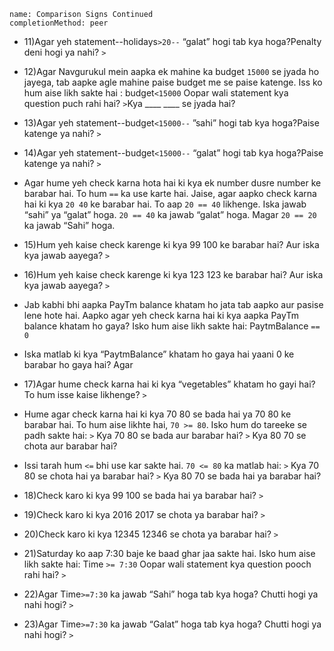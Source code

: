 ```ngMeta
name: Comparison Signs Continued
completionMethod: peer
```

- 11)Agar yeh statement--holidays`>20--` “galat” hogi tab kya hoga?Penalty deni hogi ya nahi?
`>`
 
- 12)Agar Navgurukul mein aapka ek mahine ka budget `15000` se jyada ho jayega, tab aapke agle mahine paise budget me se paise katenge. Iss ko hum aise likh sakte hai : 
budget`<15000`
Oopar wali statement kya question puch rahi hai?
`>`Kya ____  ____ se jyada hai?
 
- 13)Agar yeh statement--budget`<15000--` ”sahi” hogi tab kya hoga?Paise katenge ya nahi?
`>`
 
- 14)Agar yeh statement--budget`<15000--` “galat” hogi tab kya hoga?Paise katenge ya nahi?
`>`
 
- Agar hume yeh check karna hota hai ki kya ek number dusre number ke barabar hai. To hum `==` ka use karte hai. Jaise, agar aapko check karna hai ki kya `20 40` ke barabar hai. To aap `20 == 40` likhenge. Iska jawab “sahi” ya “galat” hoga. `20 == 40` ka jawab “galat” hoga. Magar `20 == 20` ka jawab “Sahi” hoga.
 
- 15)Hum yeh kaise check karenge ki kya 99 100 ke barabar hai? Aur iska kya jawab aayega?
`>`

- 16)Hum yeh kaise check karenge ki kya 123 123 ke barabar hai? Aur iska kya jawab aayega?
`>`
- Jab kabhi bhi aapka PayTm balance khatam ho jata tab aapko aur pasise lene hote hai. Aapko agar yeh check karna hai ki kya aapka PayTm balance khatam ho gaya? Isko hum aise likh sakte hai:
	PaytmBalance `== 0`
- Iska matlab ki kya “PaytmBalance” khatam ho gaya hai yaani 0 ke barabar ho gaya hai? Agar 
 
- 17)Agar hume check karna hai ki kya “vegetables” khatam ho gayi hai? To hum isse kaise likhenge?
`>`
 
- Hume agar check karna hai ki kya 70 80 se bada hai ya 70 80 ke barabar hai. To hum aise likhte hai, `70 >= 80`. Isko hum do tareeke se padh sakte hai:
`>` Kya 70 80 se bada aur barabar hai?
`>` Kya 80 70 se chota aur barabar hai?
 
- Issi tarah hum `<=` bhi use kar sakte hai. `70 <= 80` ka matlab hai:
`>` Kya 70 80 se chota hai ya barabar hai?
`>` Kya 80 70 se bada hai ya barabar hai?
 
- 18)Check karo ki kya 99 100 se bada hai ya barabar hai?
`>`	
 
- 19)Check karo ki kya 2016 2017 se chota ya barabar hai?
`>`
 
- 20)Check karo ki kya 12345 12346 se chota ya barabar hai?
`>`
 
- 21)Saturday ko aap 7:30 baje ke baad ghar jaa sakte hai. Isko hum aise likh sakte hai:
	Time `>= 7:30`
Oopar wali statement kya question pooch rahi hai?
`>`
 
- 22)Agar Time`>=7:30` ka jawab “Sahi” hoga tab kya hoga? Chutti hogi ya nahi hogi?
`>`
 
- 23)Agar Time`>=7:30` ka jawab “Galat” hoga tab kya hoga? Chutti hogi ya nahi hogi?
`>`